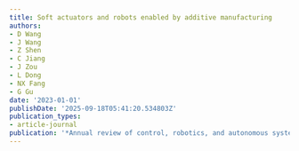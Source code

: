 ```yaml
---
title: Soft actuators and robots enabled by additive manufacturing
authors:
- D Wang
- J Wang
- Z Shen
- C Jiang
- J Zou
- L Dong
- NX Fang
- G Gu
date: '2023-01-01'
publishDate: '2025-09-18T05:41:20.534803Z'
publication_types:
- article-journal
publication: '*Annual review of control, robotics, and autonomous systems*'
---
```

